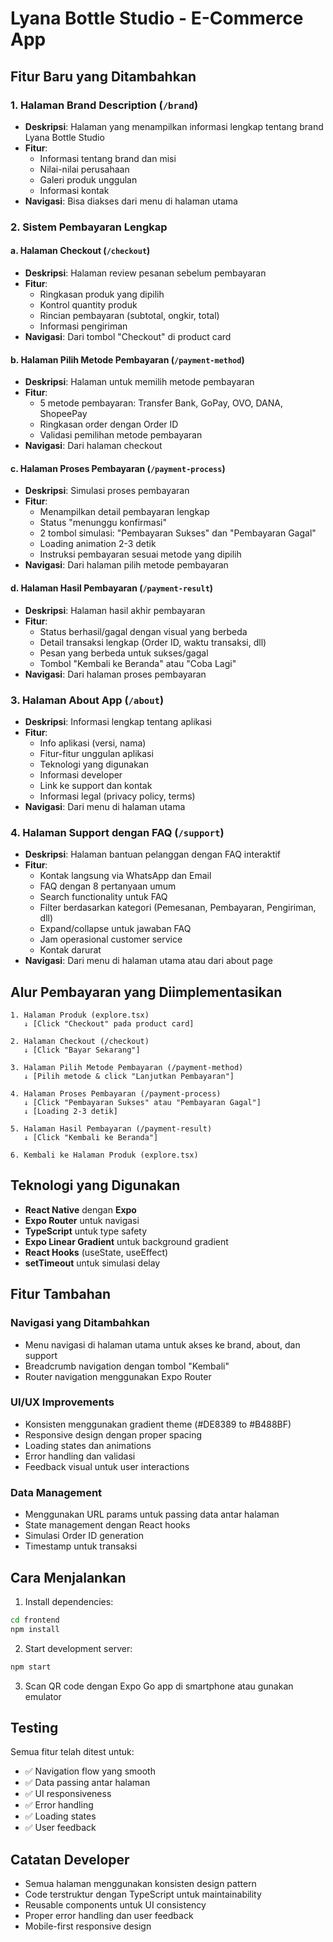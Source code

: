 # Lyana Bottle Studio - E-Commerce App

## Fitur Baru yang Ditambahkan

### 1. Halaman Brand Description (`/brand`)
- **Deskripsi**: Halaman yang menampilkan informasi lengkap tentang brand Lyana Bottle Studio
- **Fitur**:
  - Informasi tentang brand dan misi
  - Nilai-nilai perusahaan  
  - Galeri produk unggulan
  - Informasi kontak
- **Navigasi**: Bisa diakses dari menu di halaman utama

### 2. Sistem Pembayaran Lengkap

#### a. Halaman Checkout (`/checkout`)
- **Deskripsi**: Halaman review pesanan sebelum pembayaran
- **Fitur**:
  - Ringkasan produk yang dipilih
  - Kontrol quantity produk
  - Rincian pembayaran (subtotal, ongkir, total)
  - Informasi pengiriman
- **Navigasi**: Dari tombol "Checkout" di product card

#### b. Halaman Pilih Metode Pembayaran (`/payment-method`)
- **Deskripsi**: Halaman untuk memilih metode pembayaran
- **Fitur**:
  - 5 metode pembayaran: Transfer Bank, GoPay, OVO, DANA, ShopeePay
  - Ringkasan order dengan Order ID
  - Validasi pemilihan metode pembayaran
- **Navigasi**: Dari halaman checkout

#### c. Halaman Proses Pembayaran (`/payment-process`)
- **Deskripsi**: Simulasi proses pembayaran
- **Fitur**:
  - Menampilkan detail pembayaran lengkap
  - Status "menunggu konfirmasi"
  - 2 tombol simulasi: "Pembayaran Sukses" dan "Pembayaran Gagal"
  - Loading animation 2-3 detik
  - Instruksi pembayaran sesuai metode yang dipilih
- **Navigasi**: Dari halaman pilih metode pembayaran

#### d. Halaman Hasil Pembayaran (`/payment-result`)
- **Deskripsi**: Halaman hasil akhir pembayaran
- **Fitur**:
  - Status berhasil/gagal dengan visual yang berbeda
  - Detail transaksi lengkap (Order ID, waktu transaksi, dll)
  - Pesan yang berbeda untuk sukses/gagal
  - Tombol "Kembali ke Beranda" atau "Coba Lagi"
- **Navigasi**: Dari halaman proses pembayaran

### 3. Halaman About App (`/about`)
- **Deskripsi**: Informasi lengkap tentang aplikasi
- **Fitur**:
  - Info aplikasi (versi, nama)
  - Fitur-fitur unggulan aplikasi
  - Teknologi yang digunakan
  - Informasi developer
  - Link ke support dan kontak
  - Informasi legal (privacy policy, terms)
- **Navigasi**: Dari menu di halaman utama

### 4. Halaman Support dengan FAQ (`/support`)
- **Deskripsi**: Halaman bantuan pelanggan dengan FAQ interaktif
- **Fitur**:
  - Kontak langsung via WhatsApp dan Email
  - FAQ dengan 8 pertanyaan umum
  - Search functionality untuk FAQ
  - Filter berdasarkan kategori (Pemesanan, Pembayaran, Pengiriman, dll)
  - Expand/collapse untuk jawaban FAQ
  - Jam operasional customer service
  - Kontak darurat
- **Navigasi**: Dari menu di halaman utama atau dari about page

## Alur Pembayaran yang Diimplementasikan

```
1. Halaman Produk (explore.tsx)
   ↓ [Click "Checkout" pada product card]
   
2. Halaman Checkout (/checkout)
   ↓ [Click "Bayar Sekarang"]
   
3. Halaman Pilih Metode Pembayaran (/payment-method)
   ↓ [Pilih metode & click "Lanjutkan Pembayaran"]
   
4. Halaman Proses Pembayaran (/payment-process)
   ↓ [Click "Pembayaran Sukses" atau "Pembayaran Gagal"]
   ↓ [Loading 2-3 detik]
   
5. Halaman Hasil Pembayaran (/payment-result)
   ↓ [Click "Kembali ke Beranda"]
   
6. Kembali ke Halaman Produk (explore.tsx)
```

## Teknologi yang Digunakan

- **React Native** dengan **Expo**
- **Expo Router** untuk navigasi
- **TypeScript** untuk type safety
- **Expo Linear Gradient** untuk background gradient
- **React Hooks** (useState, useEffect)
- **setTimeout** untuk simulasi delay

## Fitur Tambahan

### Navigasi yang Ditambahkan
- Menu navigasi di halaman utama untuk akses ke brand, about, dan support
- Breadcrumb navigation dengan tombol "Kembali"
- Router navigation menggunakan Expo Router

### UI/UX Improvements
- Konsisten menggunakan gradient theme (#DE8389 to #B488BF)
- Responsive design dengan proper spacing
- Loading states dan animations
- Error handling dan validasi
- Feedback visual untuk user interactions

### Data Management
- Menggunakan URL params untuk passing data antar halaman
- State management dengan React hooks
- Simulasi Order ID generation
- Timestamp untuk transaksi

## Cara Menjalankan

1. Install dependencies:
```bash
cd frontend
npm install
```

2. Start development server:
```bash
npm start
```

3. Scan QR code dengan Expo Go app di smartphone atau gunakan emulator

## Testing

Semua fitur telah ditest untuk:
- ✅ Navigation flow yang smooth
- ✅ Data passing antar halaman
- ✅ UI responsiveness
- ✅ Error handling
- ✅ Loading states
- ✅ User feedback

## Catatan Developer

- Semua halaman menggunakan konsisten design pattern
- Code terstruktur dengan TypeScript untuk maintainability
- Reusable components untuk UI consistency
- Proper error handling dan user feedback
- Mobile-first responsive design
